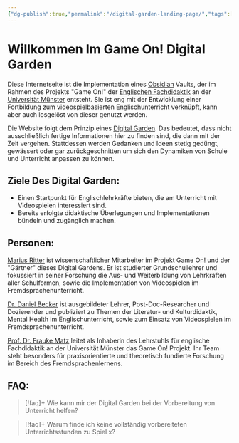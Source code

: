 ```yaml
---
{"dg-publish":true,"permalink":"/digital-garden-landing-page/","tags":["gardenEntry"],"noteIcon":""}
---
```


# Willkommen Im Game On! Digital Garden

Diese Internetseite ist die Implementation eines [Obsidian](https://obsidian.md/) Vaults, der im Rahmen des Projekts "Game On!" der [Englischen Fachdidaktik](https://www.uni-muenster.de/Anglistik/Research/Tefl/) an der [Universität Münster](https://www.uni-muenster.de/) entsteht. Sie ist eng mit der Entwicklung einer Fortbildung zum videospielbasierten Englischunterricht verknüpft, kann aber auch losgelöst von dieser genutzt werden.

Die Website folgt dem Prinzip eines [Digital Garden](https://nesslabs.com/digital-garden-set-up). Das bedeutet, dass nicht ausschließlich fertige Informationen hier zu finden sind, die dann mit der Zeit vergehen. Stattdessen werden Gedanken und Ideen stetig gedüngt, gewässert oder gar zurückgeschnitten um sich den Dynamiken von Schule und Unterricht anpassen zu können. 

## Ziele Des Digital Garden:

- Einen Startpunkt für Englischlehrkräfte bieten, die am Unterricht mit Videospielen interessiert sind.
- Bereits erfolgte didaktische Überlegungen und Implementationen bündeln und zugänglich machen.

## Personen:

[Marius Ritter](https://www.uni-muenster.de/Anglistik/Research/Tefl/team/marius_ritter.html) ist wissenschaftlicher Mitarbeiter im Projekt Game On! und der "Gärtner" dieses Digital Gardens. Er ist studierter Grundschullehrer und fokussiert in seiner Forschung die Aus- und Weiterbildung von Lehrkräften aller Schulformen, sowie die Implementation von Videospielen im Fremdsprachenunterricht.

[Dr. Daniel Becker](https://www.uni-muenster.de/Anglistik/Research/Tefl/team/daniel_becker.html) ist ausgebildeter Lehrer, Post-Doc-Researcher und Dozierender und publiziert zu Themen der Literatur- und Kulturdidaktik, Mental Health im Englischunterricht, sowie zum Einsatz von Videospielen im Fremdsprachenunterricht. 

[Prof. Dr. Frauke Matz](https://www.uni-muenster.de/Anglistik/Research/Tefl/team/Prof._Dr._Frauke_Matz) leitet als Inhaberin des Lehrstuhls für englische Fachdidaktik an der Universität Münster das Game On! Projekt. Ihr Team steht besonders für praxisorientierte und theoretisch fundierte Forschung im Bereich des Fremdsprachenlernens.

## FAQ:
>[!faq]+ Wie kann mir der Digital Garden bei der Vorbereitung von Unterricht helfen?

>[!faq]+ Warum finde ich keine vollständig vorbereiteten Unterrichtsstunden zu Spiel x?


